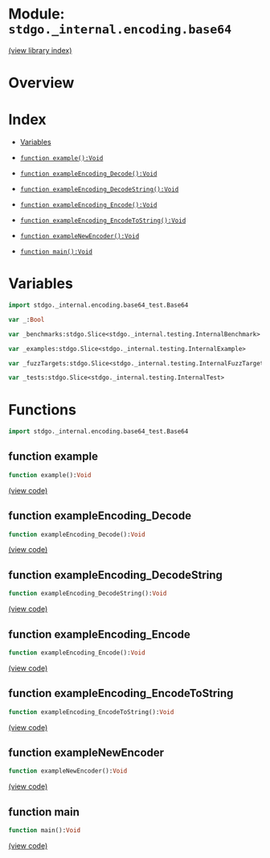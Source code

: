 # Module: `stdgo._internal.encoding.base64`

[(view library index)](../../../stdgo.md)


# Overview


# Index


- [Variables](<#variables>)

- [`function example():Void`](<#function-example>)

- [`function exampleEncoding_Decode():Void`](<#function-exampleencoding_decode>)

- [`function exampleEncoding_DecodeString():Void`](<#function-exampleencoding_decodestring>)

- [`function exampleEncoding_Encode():Void`](<#function-exampleencoding_encode>)

- [`function exampleEncoding_EncodeToString():Void`](<#function-exampleencoding_encodetostring>)

- [`function exampleNewEncoder():Void`](<#function-examplenewencoder>)

- [`function main():Void`](<#function-main>)

# Variables


```haxe
import stdgo._internal.encoding.base64_test.Base64
```


```haxe
var _:Bool
```


```haxe
var _benchmarks:stdgo.Slice<stdgo._internal.testing.InternalBenchmark>
```


```haxe
var _examples:stdgo.Slice<stdgo._internal.testing.InternalExample>
```


```haxe
var _fuzzTargets:stdgo.Slice<stdgo._internal.testing.InternalFuzzTarget>
```


```haxe
var _tests:stdgo.Slice<stdgo._internal.testing.InternalTest>
```


# Functions


```haxe
import stdgo._internal.encoding.base64_test.Base64
```


## function example


```haxe
function example():Void
```


[\(view code\)](<./Base64.hx#L3>)


## function exampleEncoding\_Decode


```haxe
function exampleEncoding_Decode():Void
```


[\(view code\)](<./Base64.hx#L34>)


## function exampleEncoding\_DecodeString


```haxe
function exampleEncoding_DecodeString():Void
```


[\(view code\)](<./Base64.hx#L25>)


## function exampleEncoding\_Encode


```haxe
function exampleEncoding_Encode():Void
```


[\(view code\)](<./Base64.hx#L19>)


## function exampleEncoding\_EncodeToString


```haxe
function exampleEncoding_EncodeToString():Void
```


[\(view code\)](<./Base64.hx#L14>)


## function exampleNewEncoder


```haxe
function exampleNewEncoder():Void
```


[\(view code\)](<./Base64.hx#L45>)


## function main


```haxe
function main():Void
```


[\(view code\)](<./Base64.hx#L26>)


